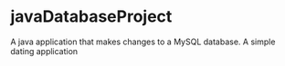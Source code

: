 # javaDatabaseProject
A java application that makes changes to a MySQL database. A simple dating application
